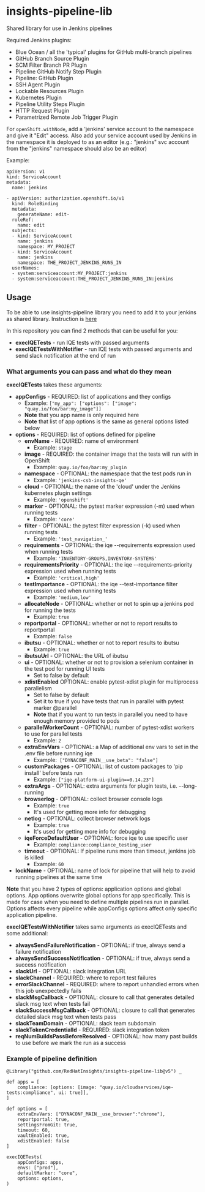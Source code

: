# insights-pipeline-lib
Shared library for use in Jenkins pipelines

Required Jenkins plugins:
 * Blue Ocean / all the 'typical' plugins for GitHub multi-branch pipelines
 * GitHub Branch Source Plugin
 * SCM Filter Branch PR Plugin
 * Pipeline GitHub Notify Step Plugin
 * Pipeline: GitHub Plugin
 * SSH Agent Plugin
 * Lockable Resources Plugin
 * Kubernetes Plugin
 * Pipeline Utility Steps Plugin
 * HTTP Request Plugin
 * Parametrized Remote Job Trigger Plugin

For `openShift.withNode`, add a 'jenkins' service account to the namespace and give it "Edit" access. Also add your service
account used by Jenkins in the namespace it is deployed to as an editor (e.g.: "jenkins" svc account from the "jenkins" namespace should also be an editor)

Example:
```
apiVersion: v1
kind: ServiceAccount
metadata:
  name: jenkins

- apiVersion: authorization.openshift.io/v1
  kind: RoleBinding
  metadata:
    generateName: edit-
  roleRef:
    name: edit
  subjects:
  - kind: ServiceAccount
    name: jenkins
    namespace: MY_PROJECT
  - kind: ServiceAccount
    name: jenkins
    namespace: THE_PROJECT_JENKINS_RUNS_IN
  userNames:
  - system:serviceaccount:MY_PROJECT:jenkins
  - system:serviceaccount:THE_PROJECT_JENKINS_RUNS_IN:jenkins
```

## Usage
To be able to use insights-pipeline library you need to add it to your jenkins as shared library. Instruction
is [here](https://www.jenkins.io/doc/book/pipeline/shared-libraries/)

In this repository you can find 2 methods that can be useful for you:
- **execIQETests** - run IQE tests with passed arguments
- **execIQETestsWithNotifier** - run IQE tests with passed arguments and send slack notification at the end of run

### What arguments you can pass and what do they mean
**execIQETests** takes these arguments:

- **appConfigs** - REQUIRED: list of applications and they configs
  - Example: `["my_app": ["options": ["image": "quay.io/foo/bar:my_image"]]`
  - **Note** that you app name is only required here
  - **Note** that list of app options is the same as general options listed below
- **options** -  REQUIRED: list of options defined for pipeline
  - **envName** - REQUIRED: name of environment
    - Example: `stage`
  - **image** - REQUIRED: the container image that the tests will run with in OpenShift
    - Example: `quay.io/foo/bar:my_plugin`
  - **namespace** - OPTIONAL: the namespace that the test pods run in
    - Example: `'jenkins-csb-insights-qe'`
  - **cloud** - OPTIONAL: the name of the 'cloud' under the Jenkins kubernetes plugin settings
    - Example: `'openshift'`
  - **marker** - OPTIONAL: the pytest marker expression (-m) used when running tests
    - Example: `'core'`
  - **filter** - OPTIONAL: the pytest filter expression (-k) used when running tests
    - Example: `'test_navigation_'`
  - **requirements** - OPTIONAL: the iqe --requirements expression used when running tests
    - Example: `'INVENTORY-GROUPS,INVENTORY-SYSTEMS'`
  - **requirementsPriority** - OPTIONAL: the iqe --requirements-priority expression used when running tests
    - Example: `'critical,high'`
  - **testImportance** - OPTIONAL: the iqe --test-importance filter expression used when running tests
    - Example: `'medium,low'`
  - **allocateNode** - OPTIONAL: whether or not to spin up a jenkins pod for running the tests
    - Example: `true`
  - **reportportal** - OPTIONAL: whether or not to report results to reportportal
    - Example: `false`
  - **ibutsu** - OPTIONAL: whether or not to report results to ibutsu
    - Example: `true`
  - **ibutsuUrl** - OPTIONAL: the URL of ibutsu
  - **ui** - OPTIONAL: whether or not to provision a selenium container in the test pod for running UI tests
    - Set to false by default
  - **xdistEnabled** OPTIONAL: enable pytest-xdist plugin for multiprocess parallelism
    - Set to false by default
    - Set it to true if you have tests that run in parallel with pytest marker @parallel
    - **Note** that if you want to run tests in parallel you need to have enough memory provided to pods
  - **parallelWorkerCount** - OPTIONAL: number of pytest-xdist workers to use for parallel tests
    - Example: `2`
  - **extraEnvVars** - OPTIONAL: a Map of additional env vars to set in the .env file before running iqe
    - Example:` ["DYNACONF_MAIN__use_beta": "false"]`
  - **customPackages** - OPTIONAL: list of custom packages to 'pip install' before tests run
    - Example: `["iqe-platform-ui-plugin==0.14.23"]`
  - **extraArgs** - OPTIONAL: extra arguments for plugin tests, i.e. --long-running
  - **browserlog** - OPTIONAL: collect browser console logs
    - Example: `true`
    - It's used for getting more info for debugging
  - **netlog** - OPTIONAL: collect browser network logs
    - Example: `true`
    - It's used for getting more info for debugging
  - **iqeForceDefaultUser** - OPTIONAL: force iqe to use specific user
    - Example: `compliance:compliance_testing_user`
  - **timeout** - OPTIONAL: If pipeline runs more than timeout, jenkins job is killed
    - Example: `60`
- **lockName** - OPTIONAL: name of lock for pipeline that will help to avoid running pipelines at the same time

**Note** that you have 2 types of options: application options and global options. App options overwrite global options
for app specifically. This is made for case when you need to define multiple pipelines run  in parallel. 
Options affects every pipeline while appConfigs options affect only specific application pipeline.

**execIQETestsWithNotifier** takes same arguments as execIQETests and some additional:
- **alwaysSendFailureNotification** - OPTIONAL: if true, always send a failure notification
- **alwaysSendSuccessNotification** - OPTIONAL: if true, always send a success notification
- **slackUrl** - OPTIONAL: slack integration URL
- **slackChannel** - REQUIRED: where to report test failures
- **errorSlackChannel** - REQUIRED: where to report unhandled errors when this job unexpectedly fails
- **slackMsgCallback** - OPTIONAL: closure to call that generates detailed slack msg text when tests fail
- **slackSuccessMsgCallback** - OPTIONAL: closure to call that generates detailed slack msg text when tests pass
- **slackTeamDomain** - OPTIONAL: slack team subdomain
- **slackTokenCredentialId** - REQUIRED: slack integration token
- **reqNumBuildsPassBeforeResolved** - OPTIONAL: how many past builds to use before we mark the run as a success

### Example of pipeline definition
```
@Library("github.com/RedHatInsights/insights-pipeline-lib@v5") _

def apps = [
    compliance: [options: [image: "quay.io/cloudservices/iqe-tests:compliance", ui: true]],
]

def options = [
    extraEnvVars: ["DYNACONF_MAIN__use_browser":"chrome"],
    reportportal: true,
    settingsFromGit: true,
    timeout: 60,
    vaultEnabled: true,
    xdistEnabled: false
]

execIQETests(
    appConfigs: apps,
    envs: ["prod"],
    defaultMarker: "core",
    options: options,
)
```